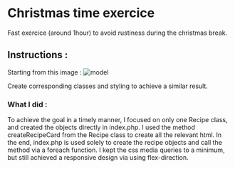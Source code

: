 # Christmas time exercice

Fast exercice (around 1hour) to avoid rustiness during the christmas break.

## Instructions :

Starting from this image :
![model](https://github.com/user-attachments/assets/1aa550ba-2c8a-4470-ba15-786f606ca925)

Create corresponding classes and styling to achieve a similar result.


### What I did :

To achieve the goal in a timely manner, I focused on only one Recipe class, and created the objects directly in index.php.
I used the method createRecipeCard from the Recipe class to create all the relevant html.
In the end, index.php is used solely to create the recipe objects and call the method via a foreach function.
I kept the css media queries to a minimum, but still achieved a responsive design via using flex-direction.
